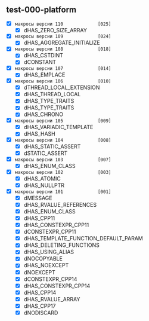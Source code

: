 
test-000-platform  
---
  - [x] `макросы версии 110             [025]`  
    - [x] dHAS_ZERO_SIZE_ARRAY  
  - [x] `макросы версии 109             [024]`  
    - [x] dHAS_AGGREGATE_INITIALIZE  
  - [x] `макросы версии 108             [018]`  
    - [x] dHAS_CSTDINT
    - [x] dCONSTANT
  - [x] `макросы версии 107             [014]`  
    - [x] dHAS_EMPLACE  
  - [x] `макросы версии 106             [010]`  
    - [x] dTHREAD_LOCAL_EXTENSION  
    - [x] dHAS_THREAD_LOCAL  
    - [x] dHAS_TYPE_TRAITS  
    - [x] dHAS_TYPE_TRAITS  
    - [x] dHAS_CHRONO  
  - [x] `макросы версии 105             [009]`  
    - [x] dHAS_VARIADIC_TEMPLATE  
    - [x] dHAS_HASH  
  - [x] `макросы версии 104             [008]`  
    - [x] dHAS_STATIC_ASSERT  
    - [x] dSTATIC_ASSERT  
  - [x] `макросы версии 103             [007]`  
    - [x] dHAS_ENUM_CLASS
  - [x] `макросы версии 102             [003]`  
    - [x] dHAS_ATOMIC
    - [x] dHAS_NULLPTR
  - [x] `макросы версии 101             [001]`  
    - [x] dMESSAGE  
    - [x] dHAS_RVALUE_REFERENCES  
    - [x] dHAS_ENUM_CLASS  
    - [x] dHAS_CPP11  
    - [x] dHAS_CONSTEXPR_CPP11  
    - [x] dCONSTEXPR_CPP11  
    - [x] dHAS_TEMPLATE_FUNCTION_DEFAULT_PARAM  
    - [x] dHAS_DELETING_FUNCTIONS  
    - [x] dHAS_USING_ALIAS  
    - [x] dNOCOPYABLE  
    - [x] dHAS_NOEXCEPT  
    - [x] dNOEXCEPT  
    - [x] dCONSTEXPR_CPP14  
    - [x] dHAS_CONSTEXPR_CPP14  
    - [x] dHAS_CPP14  
    - [x] dHAS_RVALUE_ARRAY  
    - [x] dHAS_CPP17  
    - [x] dNODISCARD  
